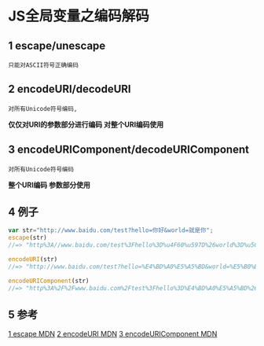 # JS全局变量之编码解码 

## 1 escape/unescape
	只能对ASCII符号正确编码

## 2 encodeURI/decodeURI
	对所有Unicode符号编码, 
**仅仅对URI的参数部分进行编码
 	对整个URI编码使用**


## 3 encodeURIComponent/decodeURIComponent
	对所有Unicode符号编码
**整个URI编码
	参数部分使用**

## 4 例子
```javascript
var str="http://www.baidu.com/test?hello=你好&world=就是你";
escape(str)
//=> "http%3A//www.baidu.com/test%3Fhello%3D%u4F60%u597D%26world%3D%u5C31%u662F%u4F60"

encodeURI(str)
//=> "http://www.baidu.com/test?hello=%E4%BD%A0%E5%A5%BD&world=%E5%B0%B1%E6%98%AF%E4%BD%A0"

encodeURIComponent(str)
//=> "http%3A%2F%2Fwww.baidu.com%2Ftest%3Fhello%3D%E4%BD%A0%E5%A5%BD%26world%3D%E5%B0%B1%E6%98%AF%E4%BD%A0"
```

## 5 参考
[1 escape MDN](https://developer.mozilla.org/zh-CN/docs/Web/JavaScript/Reference/Global_Objects/escape)
[2 encodeURI MDN](https://developer.mozilla.org/zh-CN/docs/Web/JavaScript/Reference/Global_Objects/encodeURI)
[3 encodeURIComponent MDN](https://developer.mozilla.org/zh-CN/docs/Web/JavaScript/Reference/Global_Objects/encodeURIComponent)


